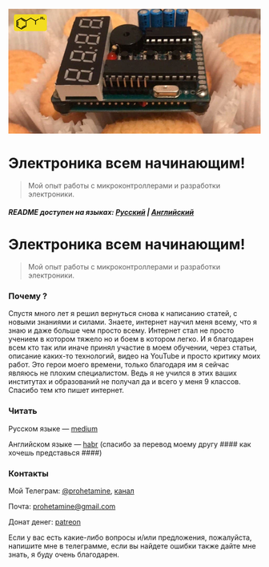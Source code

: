 ![logo](https://github.com/prohetamine/The-beginners-guide-to-engineering-and-electronics/blob/main/media/logo.png)

# Электроника всем начинающим!
> Мой опыт работы с микроконтроллерами и разработки электроники.

##### README доступен на языках: [Русский](https://github.com/prohetamine/The-beginners-guide-to-engineering-and-electronics/blob/main/README/russian.md) | [Английский](https://github.com/prohetamine/The-beginners-guide-to-engineering-and-electronics/blob/main/README.md)

# Электроника всем начинающим!
> Мой опыт работы с микроконтроллерами и разработки электроники.

### Почему ?
Спустя много лет я решил вернуться снова к написанию статей, с новыми знаниями и силами. Знаете, интернет научил меня всему, что я знаю и даже больше чем просто всему. Интернет стал не просто учением в котором тяжело но и боем в котором легко. И я благодарен всем кто так или иначе принял участие в моем обучении, через статьи, описание каких-то технологий, видео на YouTube и просто критику моих работ. Это герои моего времени, только благодаря им я сейчас являюсь не плохим специалистом. Ведь я не учился в этих ваших институтах и образований не получал да и всего у меня 9 классов. Спасибо тем кто пишет интернет.

### Читать

Русском языке — [medium](https://prohetamine.medium.com/%D1%8D%D0%BB%D0%B5%D0%BA%D1%82%D1%80%D0%BE%D0%BD%D0%B8%D0%BA%D0%B0-%D0%B2%D1%81%D0%B5%D0%BC-%D0%BD%D0%B0%D1%87%D0%B8%D0%BD%D0%B0%D1%8E%D1%89%D0%B8%D0%BC-3db893a0b9fc)

Английском языке — [habr](https://habr) (спасибо за перевод моему другу #### как хочешь представься ####)

### Контакты

Мой Телеграм: [@prohetamine](https://t.me/prohetamine), [канал](https://t.me/prohetamines)

Почта: prohetamine@gmail.com

Донат денег: [patreon](https://www.patreon.com/prohetamine)

Если у вас есть какие-либо вопросы и/или предложения, пожалуйста, напишите мне в телеграмме, если вы найдете ошибки также дайте мне знать, я буду очень благодарен.
